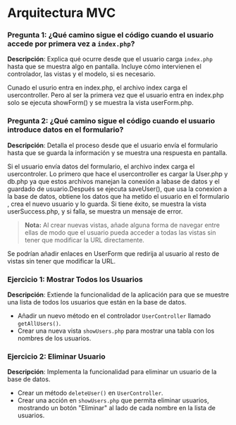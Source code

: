 
# Arquitectura MVC

### Pregunta 1: ¿Qué camino sigue el código cuando el usuario accede por primera vez a `index.php`?
**Descripción**: Explica qué ocurre desde que el usuario carga `index.php` hasta que se muestra algo en pantalla. Incluye cómo intervienen el controlador, las vistas y el modelo, si es necesario.

Cunado el usurio entra en index.php, el archivo index carga el usercontroller.  Pero al ser la primera vez que el usuario entra en index.php solo se ejecuta showForm() y se muestra la vista userForm.php.



### Pregunta 2: ¿Qué camino sigue el código cuando el usuario introduce datos en el formulario?
**Descripción**: Detalla el proceso desde que el usuario envía el formulario hasta que se guarda la información y se muestra una respuesta en pantalla.

Si el usuario envía datos del formulario, el archivo index carga el usercontroler. Lo primero que hace el usercontroller es cargar la User.php y db.php ya que estos archivos manejan la conexión a labase de datos y el guardado de usuario.Después se ejecuta saveUser(), que usa la conexion a la base de datos, obtiene los datos que ha metido el usuario en el formulario , crea el nuevo usuario y lo guarda. Si tiene éxito, se muestra la vista userSuccess.php, y si falla, se muestra un mensaje de error.

> **Nota:** Al crear nuevas vistas, añade alguna forma de navegar entre ellas de modo que el usuario pueda acceder a todas las vistas sin tener que modificar la URL directamente.

Se podrían añadir enlaces en UserForm que redirija al usuario al resto de vistas sin tener que modificar la URL.


### Ejercicio 1: Mostrar Todos los Usuarios
**Descripción**: Extiende la funcionalidad de la aplicación para que se muestre una lista de todos los usuarios que están en la base de datos.
- Añadir un nuevo método en el controlador `UserController` llamado `getAllUsers()`.
- Crear una nueva vista `showUsers.php` para mostrar una tabla con los nombres de los usuarios.

### Ejercicio 2: Eliminar Usuario
**Descripción**: Implementa la funcionalidad para eliminar un usuario de la base de datos.
- Crear un método `deleteUser()` en `UserController`.
- Crear una acción en `showUsers.php` que permita eliminar usuarios, mostrando un botón "Eliminar" al lado de cada nombre en la lista de usuarios.
